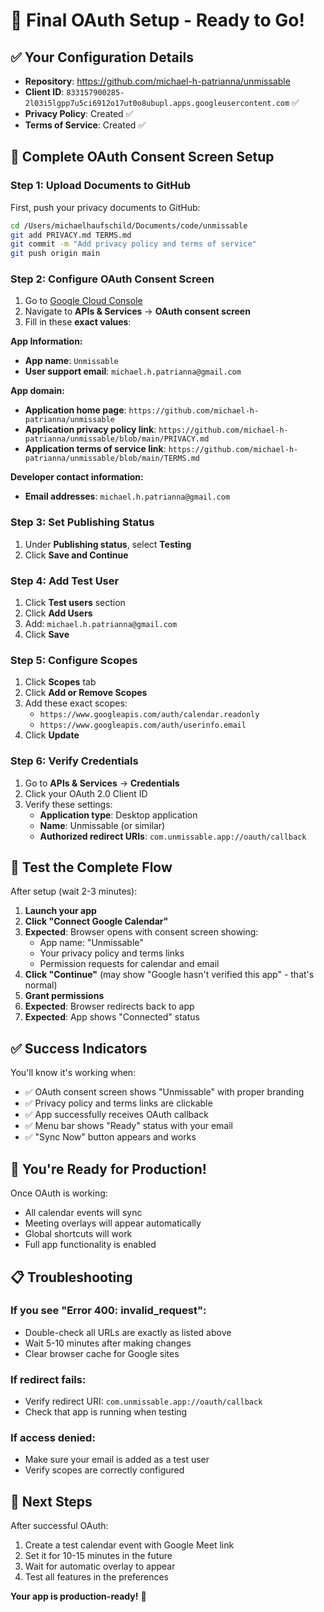 # 🎯 Final OAuth Setup - Ready to Go!

## ✅ Your Configuration Details

- **Repository**: https://github.com/michael-h-patrianna/unmissable
- **Client ID**: `833157900285-2l03i5lgpp7u5ci6912o17ut0o8ubupl.apps.googleusercontent.com` ✅
- **Privacy Policy**: Created ✅
- **Terms of Service**: Created ✅

## 🔧 Complete OAuth Consent Screen Setup

### Step 1: Upload Documents to GitHub

First, push your privacy documents to GitHub:

```bash
cd /Users/michaelhaufschild/Documents/code/unmissable
git add PRIVACY.md TERMS.md
git commit -m "Add privacy policy and terms of service"
git push origin main
```

### Step 2: Configure OAuth Consent Screen

1. Go to [Google Cloud Console](https://console.cloud.google.com/)
2. Navigate to **APIs & Services** → **OAuth consent screen**
3. Fill in these **exact values**:

**App Information:**
- **App name**: `Unmissable`
- **User support email**: `michael.h.patrianna@gmail.com`

**App domain:**
- **Application home page**: `https://github.com/michael-h-patrianna/unmissable`
- **Application privacy policy link**: `https://github.com/michael-h-patrianna/unmissable/blob/main/PRIVACY.md`
- **Application terms of service link**: `https://github.com/michael-h-patrianna/unmissable/blob/main/TERMS.md`

**Developer contact information:**
- **Email addresses**: `michael.h.patrianna@gmail.com`

### Step 3: Set Publishing Status

1. Under **Publishing status**, select **Testing**
2. Click **Save and Continue**

### Step 4: Add Test User

1. Click **Test users** section
2. Click **Add Users**
3. Add: `michael.h.patrianna@gmail.com`
4. Click **Save**

### Step 5: Configure Scopes

1. Click **Scopes** tab
2. Click **Add or Remove Scopes**
3. Add these exact scopes:
   - `https://www.googleapis.com/auth/calendar.readonly`
   - `https://www.googleapis.com/auth/userinfo.email`
4. Click **Update**

### Step 6: Verify Credentials

1. Go to **APIs & Services** → **Credentials**
2. Click your OAuth 2.0 Client ID
3. Verify these settings:
   - **Application type**: Desktop application
   - **Name**: Unmissable (or similar)
   - **Authorized redirect URIs**: `com.unmissable.app://oauth/callback`

## 🧪 Test the Complete Flow

After setup (wait 2-3 minutes):

1. **Launch your app**
2. **Click "Connect Google Calendar"**
3. **Expected**: Browser opens with consent screen showing:
   - App name: "Unmissable"
   - Your privacy policy and terms links
   - Permission requests for calendar and email
4. **Click "Continue"** (may show "Google hasn't verified this app" - that's normal)
5. **Grant permissions**
6. **Expected**: Browser redirects back to app
7. **Expected**: App shows "Connected" status

## ✅ Success Indicators

You'll know it's working when:
- ✅ OAuth consent screen shows "Unmissable" with proper branding
- ✅ Privacy policy and terms links are clickable
- ✅ App successfully receives OAuth callback
- ✅ Menu bar shows "Ready" status with your email
- ✅ "Sync Now" button appears and works

## 🎉 You're Ready for Production!

Once OAuth is working:
- All calendar events will sync
- Meeting overlays will appear automatically
- Global shortcuts will work
- Full app functionality is enabled

## 📋 Troubleshooting

### If you see "Error 400: invalid_request":
- Double-check all URLs are exactly as listed above
- Wait 5-10 minutes after making changes
- Clear browser cache for Google sites

### If redirect fails:
- Verify redirect URI: `com.unmissable.app://oauth/callback`
- Check that app is running when testing

### If access denied:
- Make sure your email is added as a test user
- Verify scopes are correctly configured

## 🚀 Next Steps

After successful OAuth:
1. Create a test calendar event with Google Meet link
2. Set it for 10-15 minutes in the future
3. Wait for automatic overlay to appear
4. Test all features in the preferences

**Your app is production-ready!** 🎊
